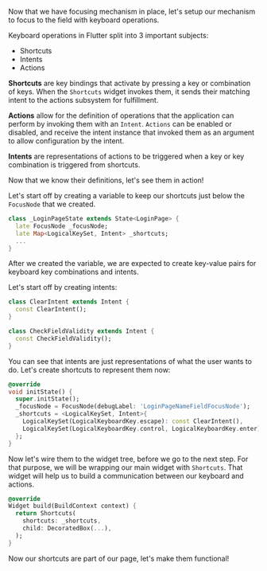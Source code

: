 Now that we have focusing mechanism in place, let's setup our mechanism to focus to the field with keyboard operations.

Keyboard operations in Flutter split into 3 important subjects:

- Shortcuts
- Intents
- Actions

**Shortcuts** are key bindings that activate by pressing a key or combination of keys. When the `Shortcuts` widget invokes them, it sends their matching intent to the actions subsystem for fulfillment.

**Actions** allow for the definition of operations that the application can perform by invoking them with an `Intent`. `Actions` can be enabled or disabled, and receive the intent instance that invoked them as an argument to allow configuration by the intent.

**Intents** are representations of actions to be triggered when a key or key combination is triggered from shortcuts.

Now that we know their definitions, let's see them in action!

Let's start off by creating a variable to keep our shortcuts just below the `FocusNode` that we created. 

```dart
class _LoginPageState extends State<LoginPage> {
  late FocusNode _focusNode;
  late Map<LogicalKeySet, Intent> _shortcuts;
  ...
}
```

After we created the variable, we are expected to create key-value pairs for keyboard key combinations and intents. 

Let's start off by creating intents:

```dart
class ClearIntent extends Intent {
  const ClearIntent();
}

class CheckFieldValidity extends Intent {
  const CheckFieldValidity();
}
```

You can see that intents are just representations of what the user wants to do. Let's create shortcuts to represent them now: 

```dart
@override
void initState() {
  super.initState();
  _focusNode = FocusNode(debugLabel: 'LoginPageNameFieldFocusNode');
  _shortcuts = <LogicalKeySet, Intent>{
    LogicalKeySet(LogicalKeyboardKey.escape): const ClearIntent(),
    LogicalKeySet(LogicalKeyboardKey.control, LogicalKeyboardKey.enter): const CheckFieldValidity(),
  };
}
```

Now let's wire them to the widget tree, before we go to the next step. For that purpose, we will be wrapping our main widget with `Shortcuts`. That widget will help us to build a communication between our keyboard and actions.

```dart
@override
Widget build(BuildContext context) {
  return Shortcuts(
    shortcuts: _shortcuts,
    child: DecoratedBox(...),
  );
}
```

Now our shortcuts are part of our page, let's make them functional!